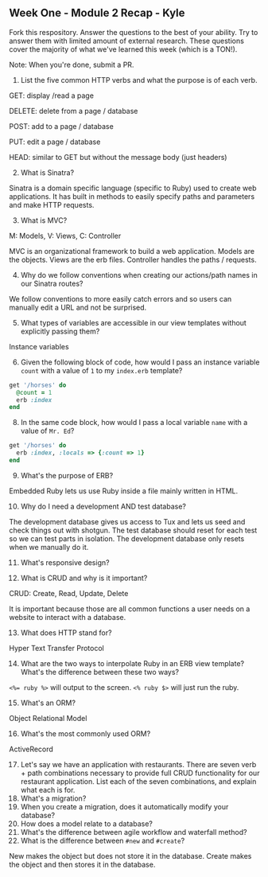 ## Week One - Module 2 Recap - Kyle

Fork this respository. Answer the questions to the best of your ability. Try to answer them with limited amount of external research. These questions cover the majority of what we've learned this week (which is a TON!). 

Note: When you're done, submit a PR. 

1. List the five common HTTP verbs and what the purpose is of each verb.

GET: display /read a page

DELETE: delete from a page / database

POST: add to a page / database

PUT: edit a page / database

HEAD: similar to GET but without the message body (just headers)

2. What is Sinatra?

Sinatra is a domain specific language (specific to Ruby) used to create web applications. It has built in methods to easily specify paths and parameters and make HTTP requests.

3. What is MVC?

M: Models,
V: Views,
C: Controller

MVC is an organizational framework to build a web application. Models are the objects. Views are the erb files. Controller handles the paths / requests.

4. Why do we follow conventions when creating our actions/path names in our Sinatra routes?

We follow conventions to more easily catch errors and so users can manually edit a URL and not be surprised.

5. What types of variables are accessible in our view templates without explicitly passing them?

Instance variables

6. Given the following block of code, how would I pass an instance variable `count` with a value of `1` to my `index.erb` template?
  
  ```ruby
  get '/horses' do
    @count = 1
    erb :index
  end
  ```
  
8. In the same code block, how would I pass a local variable `name` with a value of `Mr. Ed`?

  ```ruby
  get '/horses' do
    erb :index, :locals => {:count => 1}
  end
  ```

9. What's the purpose of ERB?

Embedded Ruby lets us use Ruby inside a file mainly written in HTML.

10. Why do I need a development AND test database?

The development database gives us access to Tux and lets us seed and check things out with shotgun. The test database should reset for each test so we can test parts in isolation. The development database only resets when we manually do it.

11. What's responsive design?


12. What is CRUD and why is it important?

CRUD: Create, Read, Update, Delete

It is important because those are all common functions a user needs on a website to interact with a database.

13. What does HTTP stand for? 

Hyper Text Transfer Protocol

14. What are the two ways to interpolate Ruby in an ERB view template? What's the difference between these two ways?

`<%= ruby %>` will output to the screen.
`<% ruby $>` will just run the ruby.

15. What's an ORM?

Object Relational Model

16. What's the most commonly used ORM?

ActiveRecord

17. Let's say we have an application with restaurants. There are seven verb + path combinations necessary to provide full CRUD functionality for our restaurant application. List each of the seven combinations, and explain what each is for.
18. What's a migration? 
19. When you create a migration, does it automatically modify your database?
20. How does a model relate to a database?
21. What's the difference between agile workflow and waterfall method?
22. What is the difference between `#new` and `#create`?

New makes the object but does not store it in the database. Create makes the object and then stores it in the database.
